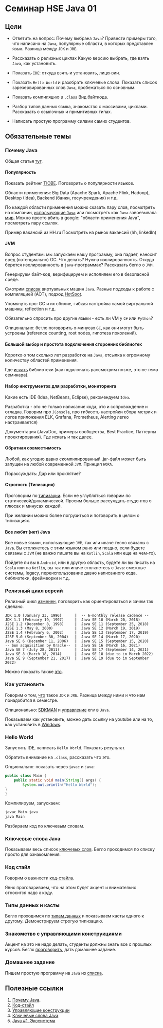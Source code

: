 # Семинар HSE Java 01

## Цели

* Ответить на вопрос: Почему выбрана `Java`?
Привести примеры того, что написано на `Java`, популярные области, в которых представлен язык.
Разница между `JDK` и `JRE`.

* Рассказать о релизных циклах
Какую версию выбрать, где взять `Java`, как установить.

* Показать `IDE`: откуда взять и установить, лицензии.

* Показать `Hello World` и разобрать ключевые слова.
Показать список зарезервированных слов `Java`, пробежаться по основным.

* Показать компиляцию в `.class`
Вид байткода.

* Разбор типов данных языка, знакомство с массивами, циклами.
Рассказать о ссылочных и примитивных типах.

* Написать простую программу силами самих студентов.

## Обязательные темы

### Почему Java

Общая статья [тут](https://github.com/qcha/JBook/blob/master/course/intro.md).

#### Популярность

Показать рейтинг [TIOBE](https://www.tiobe.com/tiobe-index/). Поговорить о популярности языков.

Области применения: Big Data (Apache Spark, Apache Flink, Hadoop), Desktop (Idea), Backend (банки, госучреждения) и т.д.

По каждой области применения можно сказать пару слов, посмотреть на компании, [использующие `Java`](https://en.wikipedia.org/wiki/Programming_languages_used_in_most_popular_websites) или посмотреть как `Java` завоевывала [мир](https://www.oracle.com/cis/corporate/blog/java-25years-2020-05-26.html).
Можно просто вбить в google: "области применения Java", посмотреть пару ссылок.

Пример вакансий из HH.ru
Посмотреть на рынок вакансий (hh, linkedIn)

#### JVM

Вопрос студентам: мы запускаем нашу программу, она падает, наносит вред (потенциально) ОС. Что делать?
Нужна изолированность. Откуда берется изолированность в `java`-программах?
Рассказать бегло о `JVM`.

Генерируем байт-код, верифицируем и исполняем его в безопасной среде.

Смотрим [список](https://ru.wikipedia.org/wiki/%D0%A1%D0%BF%D0%B8%D1%81%D0%BE%D0%BA_%D0%B2%D0%B8%D1%80%D1%82%D1%83%D0%B0%D0%BB%D1%8C%D0%BD%D1%8B%D1%85_%D0%BC%D0%B0%D1%88%D0%B8%D0%BD_Java) виртуальных машин `Java`. Разные подходы к работе с компиляцией (AOT), подход [HotSpot](https://ru.wikipedia.org/wiki/HotSpot).

Упомянуть про: GC и их обилие, гибкая настройка самой виртуальной машины, reflection и т.д.

Обязательно спросить про другие языки - есть ли VM у `C#` или `Python`?

Опицонально: бегло поговорить о минусах `GC`, как они могут быть устроены (reference counting, root nodes, гипотеза поколений).

#### Большой выбор и простота подключения сторонних библиотек

Коротко о том сколько лет разработке на `Java`, отсылка к огромному количеству областей применения.

Где [искать](https://search.maven.org/) библиотеки (как подключать рассмотрим позже, это не тема семинара).

#### Набор инструментов для разработки, мониторинга

Какие есть IDE (Idea, NetBeans, Eclipse), рекомендуем `Idea`.

Разработка - это не только написание кода, это и сопровождение и отладка.
Говорим про `JConsole`, про гибкость настройки сбора метрик и логов приложения ELK, Grafana, Prometheus, Alerting легко настраивается)

Документация (JavaDoc, примеры сообщества, Best Practice, Паттерны проектирования).
Где искать и так далее.

#### Обратная совместимость

Любой, как угодно давно скомпилированный .jar-файл может быть запущен на любой современной `JVM`.
Принцип `WORA`.

Порассуждать: Дар или проклятие?

#### Строгость (Типизация)

Проговорим по [типизации](https://habr.com/ru/post/161205/).
Если не углубляться говорим по статической/динамической.
Просим больше рассуждать студентов о плюсах и минусах каждой.

При желании можно более погрузиться и поговорить в целом о типизациях.

#### Все любят (нет) Java

Все новые языки, использующие `JVM`, так или иначе тесно связаны с `Java`. Вы столкнетесь с этим языком рано или поздно, если будете связаны с `JVM` (не важно пишите вы на `Kotlin`, `Scala` или еще на чем-то).

Пойдете ли вы в `Android`, или в другую область, будете ли вы писать на `Scala` или на `Kotlin`, вы так или иначе столкнетесь с `Java`: смежные системы, legacy, переиспользование давно написанного кода, библиотеки, фреймворки и т.д.

### Релизный цикл версий

Релизный цикл [изменен](https://habr.com/ru/post/337704/), поговорить как ориентироваться и зачем так сделано.

```raw
JDK 1.0 (January 23, 1996)      |  -- 6-monthly release cadence --
JDK 1.1 (February 19, 1997)     |  Java SE 10 (March 20, 2018)
J2SE 1.2 (December 8, 1998)     |  Java SE 11 (September 25, 2018)
J2SE 1.3 (May 8, 2000)          |  Java SE 12 (March 19, 2019)
J2SE 1.4 (February 6, 2002)     |  Java SE 13 (September 17, 2019)
J2SE 5.0 (September 30, 2004)   |  Java SE 14 (March 17, 2020)
Java SE 6 (December 11, 2006)   |  Java SE 15 (September 15, 2020)
-- Sun acquisition by Oracle--  |  Java SE 16 (March 16, 2021)
Java SE 7 (July 28, 2011)       |  Java SE 17 (September 14, 2021)
Java SE 8 (March 18, 2014)      |  Java SE 18 (due to in March 2022)
Java SE 9 (September 21, 2017)  |  Java SE 19 (due to in September 2022)
```

Можно показать также [это](https://blogs.oracle.com/javamagazine/post/java-long-term-support-lts).

### Как установить

Говорим о том, [что](https://javadevblog.com/chto-takoe-jdk-jre-i-jvm-v-java.html) такое `JDK` и `JRE`.
Разница между ними и что нам понадобится в семестре.

Опиционально: [SDKMAN](https://sdkman.io/usage#upgrade) и [управление](https://habr.com/ru/company/otus/blog/507908/) env в `Java`.  

Показываем как установить, можно дать ссылку на youtube или на то, как установить в [Windows](https://java.tutorials24x7.com/blog/how-to-install-java-16-on-windows).

### Hello World

Запустить IDE, написать `Hello World`. Показать результат.

Обратить внимание на `.class`, рассказать что это.

Опционально: показать через `javac` и `java`:

```java
public class Main {
    public static void main(String[] args) {
        System.out.println("Hello World");
}
}
```

Компилируем, запускаем:

```bash
javac Main.java
java Main
```

Разбираем код по ключевым словам.

### Ключевые слова Java

Показываем весь список [ключевых слов](https://en.wikipedia.org/wiki/List_of_Java_keywords).
Бегло проходимся по списку просто для ознакомления.

### Код стайл

Говорим о важности [код-стайла](https://github.com/qcha/JBook/blob/master/start/code_style.md).

Явно проговариваем, что на этом будет акцент и внимательно относится надо к коду.

### Типы данных и касты

Бегло проходимся по [типам данных](https://github.com/qcha/JBook/blob/master/course/first.md) и показываем касты одного к другому.
Демонстрируем строгую типизацию.

### Знакомство с управляющими конструкциями

Акцент на это не надо делать, студенты должны знать все с прошлых курсов.
Бегло [проговорить](https://github.com/qcha/JBook/blob/master/course/first.md#14-%D0%BE%D0%BF%D0%B5%D1%80%D0%B0%D1%82%D0%BE%D1%80%D1%8B), дать домашнее задание.

### Домашнее задание

Пишем простую программу на `Java` из [списка](https://github.com/qcha/JBook/blob/master/course/first.md#17-%D0%BF%D1%80%D0%B0%D0%BA%D1%82%D0%B8%D0%BA%D0%B0).

## Полезные ссылки

1. [Почему Java](https://github.com/qcha/JBook/blob/master/course/intro.md).
2. [Код-стайл](https://github.com/qcha/JBook/blob/master/start/code_style.md)
3. [Управляющие конструкции](https://github.com/qcha/JBook/blob/master/course/first.md)
4. [Ключевые слова Java](https://en.wikipedia.org/wiki/List_of_Java_keywords)
5. [Java #1. Экосистема](https://www.youtube.com/watch?v=Bgs-8eJyzhg&list=PL4_hYwCyhAvblhTbPQmOF4b3kilWSpOjU)
